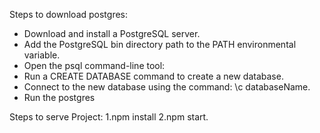 Steps to download postgres:

- Download and install a PostgreSQL server. 
- Add the PostgreSQL bin directory path to the PATH environmental variable. 
- Open the psql command-line tool: 
- Run a CREATE DATABASE command to create a new database. 
- Connect to the new database using the command: \c databaseName.
- Run the postgres

Steps to serve Project:
1.npm install
2.npm start.